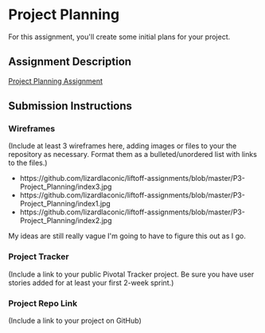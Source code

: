 # Project Planning
For this assignment, you'll create some initial plans for your project.

## Assignment Description
[Project Planning Assignment](https://education.launchcode.org/liftoff/assignments/planning/)

## Submission Instructions

### Wireframes

(Include at least 3 wireframes here, adding images or files to your the repository as necessary. Format them as a bulleted/unordered list with links to the files.)
<ul>
  <li>https://github.com/lizardlaconic/liftoff-assignments/blob/master/P3-Project_Planning/index3.jpg</li>
  <li>https://github.com/lizardlaconic/liftoff-assignments/blob/master/P3-Project_Planning/index1.jpg</li>
  <li>https://github.com/lizardlaconic/liftoff-assignments/blob/master/P3-Project_Planning/index2.jpg</li>
</ul>

My ideas are still really vague I'm going to have to figure this out as I go.

### Project Tracker

(Include a link to your public Pivotal Tracker project. Be sure you have user stories added for at least your first 2-week sprint.)

### Project Repo Link

(Include a link to your project on GitHub)
